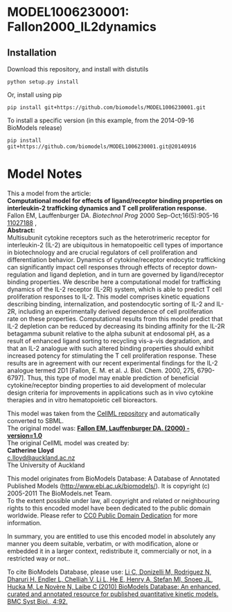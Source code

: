 # MODEL1006230001: Fallon2000_IL2dynamics

## Installation

Download this repository, and install with distutils

`python setup.py install`

Or, install using pip

`pip install git+https://github.com/biomodels/MODEL1006230001.git`

To install a specific version (in this example, from the 2014-09-16 BioModels release)

`pip install git+https://github.com/biomodels/MODEL1006230001.git@20140916`


# Model Notes


This a model from the article:  
**Computational model for effects of ligand/receptor binding properties on interleukin-2 trafficking dynamics and T cell proliferation response.**   
Fallon EM, Lauffenburger DA. _Biotechnol Prog_ 2000 Sep-Oct;16(5):905-16
[11027188](http://www.ncbi.nlm.nih.gov/pubmed/11027188) ,  
**Abstract:**   
Multisubunit cytokine receptors such as the heterotrimeric receptor for
interleukin-2 (IL-2) are ubiquitous in hematopoeitic cell types of importance
in biotechnology and are crucial regulators of cell proliferation and
differentiation behavior. Dynamics of cytokine/receptor endocytic trafficking
can significantly impact cell responses through effects of receptor down-
regulation and ligand depletion, and in turn are governed by ligand/receptor
binding properties. We describe here a computational model for trafficking
dynamics of the IL-2 receptor (IL-2R) system, which is able to predict T cell
proliferation responses to IL-2. This model comprises kinetic equations
describing binding, internalization, and postendocytic sorting of IL-2 and IL-
2R, including an experimentally derived dependence of cell proliferation rate
on these properties. Computational results from this model predict that IL-2
depletion can be reduced by decreasing its binding affinity for the IL-2R
betagamma subunit relative to the alpha subunit at endosomal pH, as a result
of enhanced ligand sorting to recycling vis-a-vis degradation, and that an
IL-2 analogue with such altered binding properties should exhibit increased
potency for stimulating the T cell proliferation response. These results are
in agreement with our recent experimental findings for the IL-2 analogue
termed 2D1 [Fallon, E. M. et al. J. Biol. Chem. 2000, 275, 6790-6797]. Thus,
this type of model may enable prediction of beneficial cytokine/receptor
binding properties to aid development of molecular design criteria for
improvements in applications such as in vivo cytokine therapies and in vitro
hematopoietic cell bioreactors.

This model was taken from the [CellML
repository](http://www.cellml.org/models) and automatically converted to SBML.  
The original model was: [ **Fallon EM, Lauffenburger DA. (2000) -
version=1.0**
](http://models.cellml.org/exposure/eac0440dc434d67337eb835402f5ab5f)  
The original CellML model was created by:  
**Catherine Lloyd**   
c.lloyd@auckland.ac.nz  
The University of Auckland  

This model originates from BioModels Database: A Database of Annotated
Published Models (http://www.ebi.ac.uk/biomodels/). It is copyright (c)
2005-2011 The BioModels.net Team.  
To the extent possible under law, all copyright and related or neighbouring
rights to this encoded model have been dedicated to the public domain
worldwide. Please refer to [CC0 Public Domain
Dedication](http://creativecommons.org/publicdomain/zero/1.0/) for more
information.

In summary, you are entitled to use this encoded model in absolutely any
manner you deem suitable, verbatim, or with modification, alone or embedded it
in a larger context, redistribute it, commercially or not, in a restricted way
or not..  
  
To cite BioModels Database, please use: [Li C, Donizelli M, Rodriguez N,
Dharuri H, Endler L, Chelliah V, Li L, He E, Henry A, Stefan MI, Snoep JL,
Hucka M, Le Novère N, Laibe C (2010) BioModels Database: An enhanced, curated
and annotated resource for published quantitative kinetic models. BMC Syst
Biol., 4:92.](http://www.ncbi.nlm.nih.gov/pubmed/20587024)


